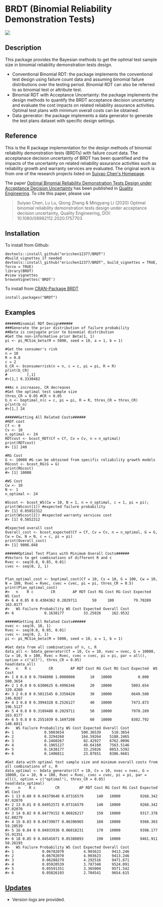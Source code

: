 # BRDT (Binomial Reliability Demonstration Tests)
[![](https://cranlogs.r-pkg.org/badges/BRDT)](https://cran.r-project.org/package=BRDT)
## Description
This package provides the Bayesian methods to get the optimal test sample size in binomial reliability demonstration tests design.
* Conventional Binomial RDT: the package implements the conventional test design using failure count data and assuming binomial failure distributions over the testing period. Binomial RDT can also be referred to as binomial test or attribute test.
* Binomial RDT with Acceptance Uncertainty: the package implements the design methods to quantify the BRDT acceptance decision uncertainty and evaluate the cost impacts on related reliability assurance activities. Optimal test plans with minimum overall costs can be obtained.
* Data generator: the package implements a data generator to generate the test plans dataset with specific design settings.

## Reference
This is the R package implementation for the design methods of binomial reliabiltiy demonstration tests (BRDTs) with failure count data. The acceptanace decision uncertainty of BRDT has been quantified and the impacts of the uncertainty on related reliability assurance activities such as reliability growth and warranty services are evaluated. The original work is from one of the research projects listed on [Suiyao Chen's Homepage](https://sites.google.com/mail.usf.edu/suiyaochen-professional/publication?authuser=0). 

The paper [Optimal Binomial Reliability Demonstration Tests Design under Acceptance Decision Uncertainty](https://www.tandfonline.com/doi/full/10.1080/08982112.2020.1757703) has been published in [Quality Engineering](https://www.tandfonline.com/doi/full/10.1080/08982112.2020.1757703). To cite this paper, please use 
> Suiyao Chen, Lu Lu, Qiong Zhang & Mingyang Li (2020) Optimal binomial reliability demonstration tests design under acceptance decision uncertainty, Quality Engineering, DOI: 10.1080/08982112.2020.1757703

## Installation
To install from Github:
```
devtools::install_github("ericchen12377/BRDT")
#build vignettes if needed
devtools::install_github("ericchen12377/BRDT", build_vignettes = TRUE, force = TRUE)
library(BRDT)
#view vignettes
browseVignettes('BRDT')
```
To install from [CRAN-Package BRDT](https://CRAN.R-project.org/package=BRDT)
```
install.packages("BRDT")
```
## Examples
```
######Binomial RDT Design######
###Generate the prior distribution of failure probability
##Beta is conjugate prior to binomial distribution
#Get the non-informative prior Beta(1, 1)
pi <- pi_MCSim_beta(M = 5000, seed = 10, a = 1, b = 1)

#Get the consumer's risk
n = 10
R = 0.8
c = 2
b_CR <- bconsumerrisk(n = n, c = c, pi = pi, R = R)
print(b_CR)
#         [,1]
#>[1,] 0.3330482

##As n increases, CR decreases
#Get the optimal test sample size
thres_CR = 0.05 #CR < 0.05
b_n <- boptimal_n(c = c, pi = pi, R = R, thres_CR = thres_CR)
print(b_n)
#>[1,] 24

######Getting All Related Costs######
#RDT cost
Cf <- 0
Cv <- 10
n_optimal <- 24
RDTcost <- bcost_RDT(Cf = Cf, Cv = Cv, n = n_optimal)
print(RDTcost)
#> [1] 240

#RG Cost
G <- 10000 #G can be obtained from specific reliability growth models
RGcost <- bcost_RG(G = G)
print(RGcost)
#> [1] 10000

#WS Cost
Cw <- 10
N <- 1
n_optimal <- 24 

WScost <- bcost_WS(Cw = 10, N = 1, n = n_optimal, c = 1, pi = pi);
print(WScost[1]) #expected failure probability
#> [1] 0.05852312
print(WScost[2]) #expected warranty services cost
#> [1] 0.5852312

#Expected overall cost
Overall_cost <- bcost_expected(Cf = Cf, Cv = Cv, n = n_optimal, G = G, Cw = Cw, N = N, c = c, pi = pi)
print(Overall_cost)
#> [1] 9006.048

######Optimal Test Plans with Minimum Overall Costs######
#Vectors to get combinations of different R and c
Rvec <- seq(0.8, 0.85, 0.01)
cvec <- seq(0, 2, 1)


Plan_optimal_cost <- boptimal_cost(Cf = 10, Cv = 10, G = 100, Cw = 10, N = 100, Rvec = Rvec, cvec = cvec, pi = pi, thres_CR = 0.5)
print(Plan_optimal_cost)
#>   n    R c        CR        AP RDT Cost RG Cost RG Cost Expected  WS Cost
#> 6 4 0.85 0 0.4304362 0.2029711       50     100         79.70289 163.8177
#>   WS Failure Probability WS Cost Expected Overall Cost
#> 6              0.1638177         33.25026     162.9532

######Getting All Related Costs######
nvec <- seq(0, 10, 1)
Rvec <- seq(0.8, 0.85, 0.01)
cvec <- seq(0, 2, 1)
pi <- pi_MCSim_beta(M = 5000, seed = 10, a = 1, b = 1)

#Get data from all combinations of n, c, R
data_all <- bdata_generator(Cf = 10, Cv = 10, nvec = nvec, G = 10000, Cw = 10, N = 100, Rvec = Rvec, cvec = cvec, pi = pi, par = all(), option = c("all"), thres_CR = 0.05)
head(data_all)
#>   n   R c        CR        AP RDT Cost RG Cost RG Cost Expected  WS Cost
#> 1 0 0.8 0 0.7948000 1.0000000       10   10000            0.000 500.3654
#> 2 1 0.8 0 0.6300625 0.4996346       20   10000         5003.654 329.4260
#> 3 2 0.8 0 0.5011545 0.3350420       30   10000         6649.580 246.0267
#> 4 3 0.8 0 0.3994328 0.2526127       40   10000         7473.873 196.5127
#> 5 4 0.8 0 0.3189480 0.2029711       50   10000         7970.289 163.8177
#> 6 5 0.8 0 0.2551039 0.1697208       60   10000         8302.792 140.6811
#>   WS Failure Probability WS Cost Expected Overall Cost
#> 1              0.5003654        500.36539     510.3654
#> 2              0.3294260        164.59264    5188.2465
#> 3              0.2460267         82.42927    6762.0096
#> 4              0.1965127         49.64160    7563.5146
#> 5              0.1638177         33.25026    8053.5392
#> 6              0.1406811         23.87651    8386.6681

#Get data with optimal test sample size and minimum overall costs from all combinations of c, R
data_optimal <- bdata_generator(Cf = 10, Cv = 10, nvec = nvec, G = 10000, Cw = 10, N = 100, Rvec = Rvec, cvec = cvec, pi = pi, par = all(), option = c("optimal"), thres_CR = 0.05)
head(data_optimal)
#>    n    R c         CR         AP RDT Cost RG Cost RG Cost Expected  WS Cost
#> 1 13 0.80 0 0.04379640 0.07316579      140   10000         9268.342 67.02070
#> 2 13 0.81 0 0.04952572 0.07316579      140   10000         9268.342 67.02070
#> 3 14 0.82 0 0.04779152 0.06826217      150   10000         9317.378 62.88279
#> 4 15 0.83 0 0.04739077 0.06396965      160   10000         9360.303 59.20539
#> 5 16 0.84 0 0.04933936 0.06018231      170   10000         9398.177 55.91351
#> 6 18 0.85 0 0.04545871 0.05380893      190   10000         9461.911 50.26193
#>   WS Failure Probability WS Cost Expected Overall Cost
#> 1             0.06702070         4.903623     9413.246
#> 2             0.06702070         4.903623     9413.246
#> 3             0.06288279         4.292516     9471.671
#> 4             0.05920539         3.787348     9524.091
#> 5             0.05591351         3.365004     9571.542
#> 6             0.05026193         2.704541     9654.615
```

## [Updates](NEWS.md)
* Version logs are provided.
